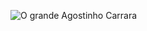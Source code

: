 ![O grande Agostinho Carrara](https://www.hypeness.com.br/1/2019/07/Pedro-Cardoso-Agostinho-Carrara-1-1.jpg)
